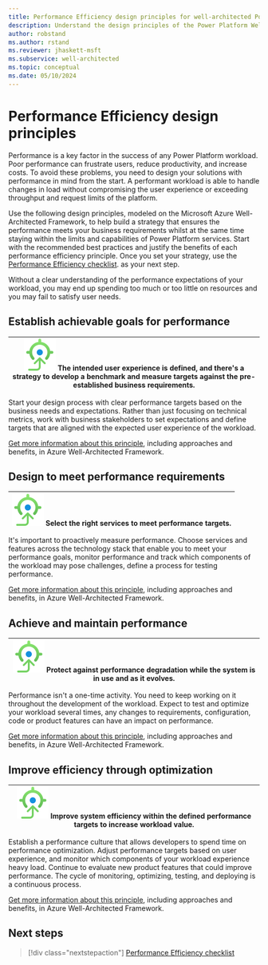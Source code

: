 ```yaml
---
title: Performance Efficiency design principles for well-architected Power Platform workloads
description: Understand the design principles of the Power Platform Well-Architected  Performance Efficiency pillar.
author: robstand
ms.author: rstand
ms.reviewer: jhaskett-msft
ms.subservice: well-architected
ms.topic: conceptual
ms.date: 05/10/2024
---
```


# Performance Efficiency design principles

Performance is a key factor in the success of any Power Platform workload. Poor performance can frustrate users, reduce productivity, and increase costs. To avoid these problems, you need to design your solutions with performance in mind from the start. A performant workload is able to handle changes in load without compromising the user experience or exceeding throughput and request limits of the platform.

Use the following design principles, modeled on the Microsoft Azure Well-Architected Framework, to help build a strategy that ensures the performance meets your business requirements whilst at the same time staying within the limits and capabilities of Power Platform services. Start with the recommended best practices and justify the benefits of each performance efficiency principle. Once you set your strategy, use the [Performance Efficiency checklist](checklist.md). as your next step.

Without a clear understanding of the performance expectations of your workload, you may end up spending too much or too little on resources and you may fail to satisfy user needs.

## Establish achievable goals for performance

|![Goal icon](../_images/goal.svg) The intended user experience is defined, and there's a strategy to develop a benchmark and measure targets against the pre-established business requirements.|
|--|

Start your design process with clear performance targets based on the business needs and expectations. Rather than just focusing on technical metrics, work with business stakeholders to set expectations and define targets that are aligned with the expected user experience of the workload.

[Get more information about this principle](/azure/well-architected/performance-efficiency/principles#negotiate-realistic-performance-targets), including approaches and benefits, in Azure Well-Architected Framework.

## Design to meet performance requirements

|![Goal icon](../_images/goal.svg) Select the right services to meet performance targets.|
|--|

It's important to proactively measure performance. Choose services and features across the technology stack that enable you to meet your performance goals, monitor performance and track which components of the workload may pose challenges, define a process for testing performance.

[Get more information about this principle](/azure/well-architected/performance-efficiency/principles#design-to-meet-capacity-requirements), including approaches and benefits, in Azure Well-Architected Framework.

## Achieve and maintain performance

|![Goal icon](../_images/goal.svg) Protect against performance degradation while the system is in use and as it evolves.|
|--|

Performance isn't a one-time activity. You need to keep working on it throughout the development of the workload. Expect to test and optimize your workload several times, any changes to requirements, configuration, code or product features can have an impact on performance. 

[Get more information about this principle](/azure/well-architected/performance-efficiency/principles#achieve-and-sustain-performance), including approaches and benefits, in Azure Well-Architected Framework.

## Improve efficiency through optimization

|![Goal icon](../_images/goal.svg) Improve system efficiency within the defined performance targets to increase workload value.|
|--|

Establish a performance culture that allows developers to spend time on performance optimization. Adjust performance targets based on user experience, and monitor which components of your workload experience heavy load. Continue to evaluate new product features that could improve performance. The cycle of monitoring, optimizing, testing, and deploying is a continuous process.

[Get more information about this principle](/azure/well-architected/performance-efficiency/principles#improve-efficiency-through-optimization), including approaches and benefits, in Azure Well-Architected Framework.

## Next steps

> [!div class="nextstepaction"]
> [Performance Efficiency checklist](checklist.md)
